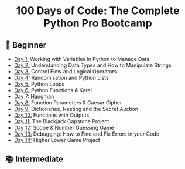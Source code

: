 
<h1 align="center">100 Days of Code: The Complete Python Pro Bootcamp
</h1>

## 🔰 Beginner 
- [Day 1:](https://github.com/xnkit69/100/tree/ANKIT/day01%20) Working with Variables in Python to Manage Data
- [Day 2:](https://github.com/xnkit69/100/tree/ANKIT/day02%20) Understanding Data Types and How to Manipulate Strings
- [Day 3:](https://github.com/xnkit69/100/tree/ANKIT/day03%20) Control Flow and Logical Operators
- [Day 4:](https://github.com/xnkit69/100/tree/ANKIT/day04%20) Randomisation and Python Lists
- [Day 5:](https://github.com/xnkit69/100/tree/ANKIT/day05%20) Python Loops
- [Day 6:](https://github.com/xnkit69/100/tree/ANKIT/day06%20) Python Functions & Karel
- [Day 7:](https://github.com/xnkit69/100/tree/ANKIT/day07%20) Hangman
- [Day 8:](https://github.com/xnkit69/100/tree/ANKIT/day08%20) Function Parameters & Caesar Cipher
- [Day 9:](https://github.com/xnkit69/100/tree/ANKIT/day09%20) Dictionaries, Nesting and the Secret Auction
- [Day 10:](https://github.com/xnkit69/100/tree/ANKIT/day10%20) Functions with Outputs
- [Day 11:](https://github.com/xnkit69/100/tree/ANKIT/day11%20) The Blackjack Capstone Project
- [Day 12:](https://github.com/xnkit69/100/tree/ANKIT/day12%20) Scope & Number Guessing Game
- [Day 13:](https://github.com/xnkit69/100/tree/ANKIT/day13%20) Debugging: How to Find and Fix Errors in your Code
- [Day 14:](https://github.com/xnkit69/100/tree/ANKIT/day14%20) Higher Lower Game Project

## 📚 Intermediate
